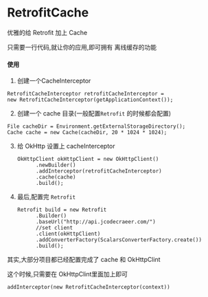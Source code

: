 # RetrofitCache
优雅的给 Retrofit 加上 Cache

只需要一行代码,就让你的应用,即可拥有 离线缓存的功能



####  使用

1. 创建一个CacheInterceptor

```
RetrofitCacheInterceptor retrofitCacheInterceptor =
new RetrofitCacheInterceptor(getApplicationContext());
```

2. 创建一个 cache 目录(一般配置`Retrofit` 的时候都会配置)

```
File cacheDir = Environment.getExternalStorageDirectory();
Cache cache = new Cache(cacheDir, 20 * 1024 * 1024);
```

3. 给 OkHttp 设置上 cacheInterceptor

   ```
   OkHttpClient okHttpClient = new OkHttpClient()
         .newBuilder()
         .addInterceptor(retrofitCacheInterceptor)
         .cache(cache)
         .build();
   ```

4. 最后,配置完 `Retrofit`

   ```
   Retrofit build = new Retrofit
         .Builder()
         .baseUrl("http://api.jcodecraeer.com/")
         //set client
         .client(okHttpClient)
         .addConverterFactory(ScalarsConverterFactory.create())
         .build();
   ```



其实,大部分项目都已经配置完成了 cache 和 OkHttpClint

这个时候,只需要在 OkHttpClint里面加上即可

```
addInterceptor(new RetrofitCacheInterceptor(context))
```



